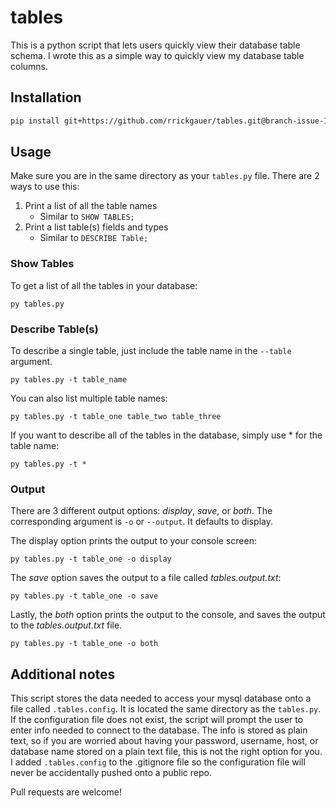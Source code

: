 # tables

This is a python script that lets users quickly view their database table schema. I wrote this as a simple way to quickly view my database table columns.

## Installation

```sh
pip install git+https://github.com/rrickgauer/tables.git@branch-issue-18
```

## Usage

Make sure you are in the same directory as your ```tables.py``` file. There are 2 ways to use this:

1. Print a list of all the table names
    * Similar to ```SHOW TABLES;```
2. Print a list table(s) fields and types
    * Similar to ```DESCRIBE Table;```

### Show Tables

To get a list of all the tables in your database:
```
py tables.py
```

### Describe Table(s)

To describe a single table, just include the table name in the ```--table``` argument.
```
py tables.py -t table_name
```

You can also list multiple table names:
```
py tables.py -t table_one table_two table_three
```

If you want to describe all of the tables in the database, simply use * for the table name:
```
py tables.py -t *
```

### Output

There are 3 different output options: *display*, *save*, or *both*. The corresponding argument is ```-o``` or ```--output```. It defaults to display.

The display option prints the output to your console screen:
```
py tables.py -t table_one -o display
```

The *save* option saves the output to a file called *tables.output.txt*:
```
py tables.py -t table_one -o save
```

Lastly, the *both* option prints the output to the console, and saves the output to the *tables.output.txt* file.
```
py tables.py -t table_one -o both
```

## Additional notes

This script stores the data needed to access your mysql database onto a file called ```.tables.config```. It is located the same directory as the ```tables.py```. If the configuration file does not exist, the script will prompt the user to enter info needed to connect to the database. The info is stored as plain text, so if you are worried about having your password, username, host, or database name stored on a plain text file, this is not the right option for you. I added ```.tables.config``` to the .gitignore file so the configuration file will never be accidentally pushed onto a public repo.

Pull requests are welcome!
